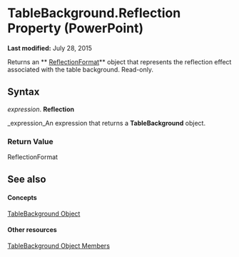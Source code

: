 
# TableBackground.Reflection Property (PowerPoint)

 **Last modified:** July 28, 2015

Returns an  ** [ReflectionFormat](http://msdn.microsoft.com/library/9684dbb3-5b99-113b-9808-1173fdd719a9%28Office.15%29.aspx)** object that represents the reflection effect associated with the table background. Read-only.

## Syntax

 _expression_. **Reflection**

 _expression_An expression that returns a  **TableBackground** object.


### Return Value

ReflectionFormat


## See also


#### Concepts


 [TableBackground Object](ba29d6df-f37c-05c1-4e29-8c1766a8aaf4.md)
#### Other resources


 [TableBackground Object Members](1d3ba482-1ab5-aac4-fc9f-2174dcbe6c94.md)
